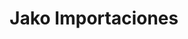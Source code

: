 ---
title: "Jako Importaciones"
url: /barrios-unidos/jako-importaciones/
shop: piezas de automóviles
---
